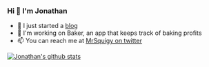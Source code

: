 ### Hi 👋 I'm Jonathan

- 📝 I just started a [blog](https://mrsquigy.github.io/blog)
- 🍞 I'm working on Baker, an app that keeps track of baking profits
- 📫 You can reach me at [MrSquigy on twitter](https://www.twitter.com/MrSquigy)

<!--
**MrSquigy/MrSquigy** is a ✨ _special_ ✨ repository because its `README.md` (this file) appears on your GitHub profile.

Here are some ideas to get you started:


- 👯 I’m looking to collaborate on ...
- 🤔 I’m looking for help with ...
- 💬 Ask me about ...
- 😄 Pronouns: ...
- ⚡ Fun fact: ...
-->

[![Jonathan's github stats](https://github-readme-stats.vercel.app/api?username=MrSquigy&count_private=true&hide=stars&show_icons=true)](https://github.com/anuraghazra/github-readme-stats)
